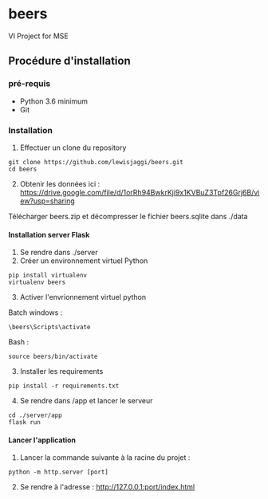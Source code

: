 # beers
VI Project for MSE

## Procédure d'installation

### pré-requis
- Python 3.6 minimum
- Git

### Installation
1. Effectuer un clone du repository 
```=bash
git clone https://github.com/lewisjaggi/beers.git
cd beers
```
2. Obtenir les données ici :
https://drive.google.com/file/d/1orRh94BwkrKji9x1KVBuZ3Tpf26Grj6B/view?usp=sharing

Télécharger beers.zip et décompresser le fichier beers.sqlite dans ./data

#### Installation server Flask
1. Se rendre dans ./server
2. Créer un environnement virtuel Python
```
pip install virtualenv
virtualenv beers
```
3. Activer l'envrionnement virtuel python

Batch windows :
```
\beers\Scripts\activate
```
Bash :
```
source beers/bin/activate
```
3. Installer les requirements
```
pip install -r requirements.txt
```
4. Se rendre dans /app et lancer le serveur
```
cd ./server/app
flask run
```

#### Lancer l'application
1. Lancer la commande suivante à la racine du projet :
```
python -m http.server [port]
```
2. Se rendre à l'adresse : http://127.0.0.1:port/index.html
